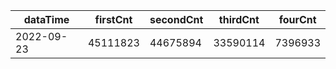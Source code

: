 |dataTime|firstCnt|secondCnt|thirdCnt|fourCnt|
|-|-|-|-|-|
|2022-09-23|45111823|44675894|33590114|7396933|